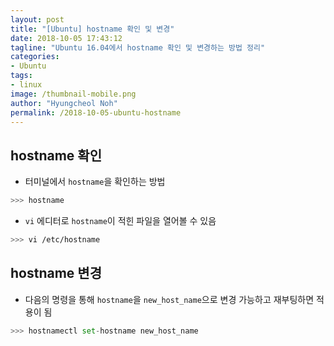 ```yaml
---
layout: post
title: "[Ubuntu] hostname 확인 및 변경"
date: 2018-10-05 17:43:12
tagline: "Ubuntu 16.04에서 hostname 확인 및 변경하는 방법 정리"
categories:
- Ubuntu
tags:
- linux
image: /thumbnail-mobile.png
author: "Hyungcheol Noh"
permalink: /2018-10-05-ubuntu-hostname
---
```


## hostname 확인
- 터미널에서 `hostname`을 확인하는 방법

```bash
>>> hostname
```

- `vi` 에디터로 `hostname`이 적힌 파일을 열어볼 수 있음

```bash
>>> vi /etc/hostname
```

## hostname 변경
- 다음의 명령을 통해 `hostname`을 `new_host_name`으로 변경 가능하고 재부팅하면 적용이 됨

```python
>>> hostnamectl set-hostname new_host_name
```
